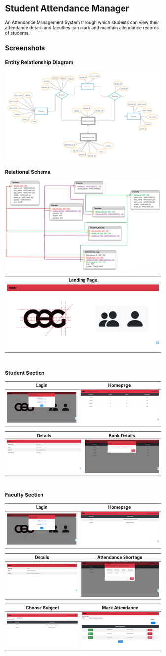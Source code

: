 # Student Attendance Manager

An Attendance Management System through which students can view their attendance details and faculties can mark and maintain attendance records of students.


## Screenshots

### Entity Relationship Diagram

![Entity Relationship Diagram](./Screenshots/erd.png)

### Relational Schema

![Relational Schema](./Screenshots/relational_schema.png)

| Landing Page  
| ---------------------------
| ![Landing Page](./Screenshots/homepage.png)

<br>

### Student Section

| Login | Homepage |
:-------------------------:|:-------------------------:
![Relational Schema](./Screenshots/student/login.png) | ![Relational Schema](./Screenshots/student/homepage.png)


| Details | Bunk Details |
:-------------------------:|:-------------------------:
![Relational Schema](./Screenshots/student/details.png) | ![Relational Schema](./Screenshots/student/bunk_details.png)




<br>

### Faculty Section

| Login | Homepage |
:-------------------------:|:-------------------------:
![Relational Schema](./Screenshots/faculty/login.png) | ![Relational Schema](./Screenshots/faculty/homepage.png)

| Details | Attendance Shortage |
:-------------------------:|:-------------------------:
![Relational Schema](./Screenshots/faculty/details.png) | ![Relational Schema](./Screenshots/faculty/attendance_shortage.png)

| Choose Subject | Mark Attendance |
:-------------------------:|:-------------------------:
![Relational Schema](./Screenshots/faculty/choose_subject.png) | ![Relational Schema](./Screenshots/faculty/mark_attendance.png)
